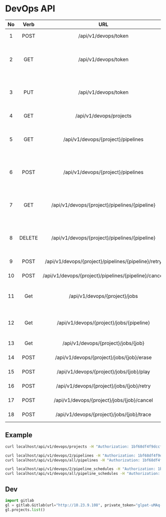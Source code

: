 # DevOps API
|No|Verb |URL|Params|Description|
|:-:|:-:|:-:|:-:|:-:|
|1| POST | /api/v1/devops/token | {token: TOKEN} | Create a SCM token |
|2| GET | /api/v1/devops/token | - | Get the SCM token of the current user |
|3| PUT | /api/v1/devops/token | {token: TOKEN} | Update the SCM token of the current user |
|4| GET | /api/v1/devops/projects | - | Get the list of projects|
|5| GET | /api/v1/devops/{project}/pipelines | - | Get the list of pipelines of a specific project|
|6| POST | /api/v1/devops/{project}/pipelines | - | Trigger a new pipeline of a specific project|
|7| GET | /api/v1/devops/{project}/pipelines/{pipeline} | - | Get a specific pipeline of a specific project|
|8| DELETE | /api/v1/devops/{project}/pipelines/{pipeline} | - | Delete a specific pipeline of a specific project|
|9| POST | /api/v1/devops/{project}/pipelines/{pipeline}/retry | - | Retry a pipeline|
|10| POST | /api/v1/devops/{project}/pipelines/{pipeline}/cancel | - | Cancel a pipeline|
|11| Get | /api/v1/devops/{project}/jobs | - | Get the list of jobs of a specific project|
|12| Get | /api/v1/devops/{project}/jobs/{pipeline} | - | Get the list of jobs of a specific pipeline|
|13| Get | /api/v1/devops/{project}/jobs/{job} | - | Get a specific job|
|14| POST | /api/v1/devops/{project}/jobs/{job}/erase | - | Erase a specific job|
|15| POST | /api/v1/devops/{project}/jobs/{job}/play | - | Play a specific job|
|16| POST | /api/v1/devops/{project}/jobs/{job}/retry | - | Retry a specific job|
|17| POST | /api/v1/devops/{project}/jobs/{job}/cancel | - | Cancel a specific job|
|18| POST | /api/v1/devops/{project}/jobs/{job}/trace | - | Trace a specific job|

## Example
```sh
curl localhost/api/v1/devops/projects -H "Authorization: 1bf68df4f9dccf2134d86a942e040920952dccf4cb0a8f87fd1dc836d0486027"

curl localhost/api/v1/devops/2/pipelines -H "Authorization: 1bf68df4f9dccf2134d86a942e040920952dccf4cb0a8f87fd1dc836d0486027"
curl localhost/api/v1/devops/all/pipelines -H "Authorization: 1bf68df4f9dccf2134d86a942e040920952dccf4cb0a8f87fd1dc836d0486027"

curl localhost/api/v1/devops/2/pipeline_schedules -H "Authorization: 1bf68df4f9dccf2134d86a942e040920952dccf4cb0a8f87fd1dc836d0486027"
curl localhost/api/v1/devops/all/pipeline_schedules -H "Authorization: 1bf68df4f9dccf2134d86a942e040920952dccf4cb0a8f87fd1dc836d0486027"
```

## Dev

```py
import gitlab
gl = gitlab.Gitlab(url="http://10.23.9.108", private_token="glpat-uMAq-Ykp9vUUMoNtWEYx")
gl.projects.list()
```
